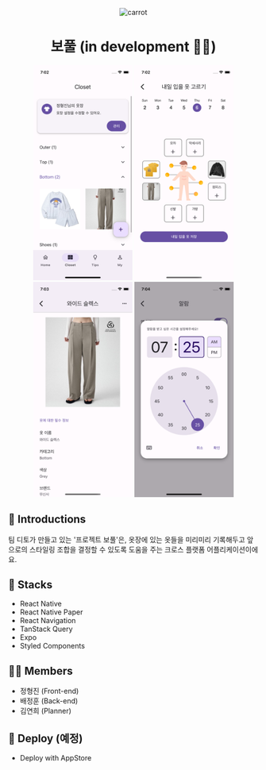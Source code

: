 <p align="center">
  <img alt="carrot" src="https://cdn-icons-png.flaticon.com/512/2954/2954918.png" width="60" />
</p>
<h1 align="center">
  보풀 (in development 👨‍🔧)
</h1>

<div align="center">
  <img alt="screenshot1" src="./screenshots/closet.png" width="200" />
  <img alt="screenshot2" src="./screenshots/picknextcloth.png" width="200" />
  <img alt="screenshot2" src="./screenshots/clothdetail.png" width="200" />
  <img alt="screenshot2" src="./screenshots/alarm.png" width="200" />
</div>

## 👔 Introductions

팀 디토가 만들고 있는 '프로젝트 보풀'은, 옷장에 있는 옷들을 미리미리 기록해두고 앞으로의 스타일링 조합을 결정할 수 있도록 도움을 주는 크로스 플랫폼 어플리케이션이에요.

## 🔧 Stacks

- React Native
- React Native Paper
- React Navigation
- TanStack Query
- Expo
- Styled Components

## 🤼‍♀️ Members

- 정형진 (Front-end)
- 배정훈 (Back-end)
- 김연희 (Planner)

## 🚀 Deploy (예정)

- Deploy with AppStore
